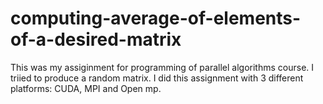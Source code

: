 # computing-average-of-elements-of-a-desired-matrix
This was my assiginment for programming of parallel algorithms course.
I triied to produce a random matrix.
I did this assignment with 3 different platforms: CUDA, MPI and Open mp.
